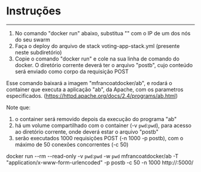 # Instruções
------------
1. No comando "docker run" abaixo, substitua "<any swarm IP>" com o IP de um dos nós do seu swarm
2. Faça o deploy do arquivo de stack voting-app-stack.yml (presente neste subdiretório)
3. Copie o comando "docker run" e cole na sua linha de comando do docker. O diretório corrente deverá ter o arquivo "postb", cujo conteúdo será enviado como corpo da requisição POST 

Esse comando baixará a imagem "mfrancoatdocker/ab", e rodará o container que executa a aplicação "ab", da Apache, com os parametros especificados.
(https://httpd.apache.org/docs/2.4/programs/ab.html)

Note que:
1. o container será removido depois da execução do programa "ab"
2. há um volume compartilhado com o container (-v `pwd`:`pwd`), para acesso ao diretório corrente, onde deverá estar o arquivo "postb"
3. serão executados 1000 requisições POST (-n 1000 -p postb), com o máximo de 50 conexões concorrentes (-c 50)

docker run --rm --read-only -v `pwd`:`pwd` -w `pwd` mfrancoatdocker/ab -T "application/x-www-form-urlencoded" -p postb -c 50 -n 1000 http://<any swarm IP>:5000/